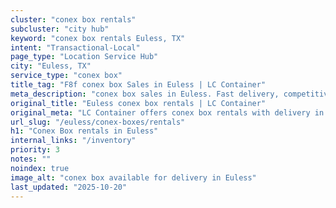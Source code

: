 ```yaml
---
cluster: "conex box rentals"
subcluster: "city hub"
keyword: "conex box rentals Euless, TX"
intent: "Transactional-Local"
page_type: "Location Service Hub"
city: "Euless, TX"
service_type: "conex box"
title_tag: "F8f conex box Sales in Euless | LC Container"
meta_description: "conex box sales in Euless. Fast delivery, competitive pricing. Serving conex boxes area. Quote ID: QD3. Call (214) 524-4168 for your free quote today."
original_title: "Euless conex box rentals | LC Container"
original_meta: "LC Container offers conex box rentals with delivery in Euless, TX. Local. Fast quotes. Since 2003."
url_slug: "/euless/conex-boxes/rentals"
h1: "Conex Box rentals in Euless"
internal_links: "/inventory"
priority: 3
notes: ""
noindex: true
image_alt: "conex box available for delivery in Euless"
last_updated: "2025-10-20"
---
```


<!-- TODO: Add unique city/inventory copy, images, and internal links here. -->
